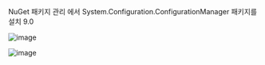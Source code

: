 NuGet 패키지 관리 에서 System.Configuration.ConfigurationManager 패키지를 설치 9.0

![image](https://github.com/user-attachments/assets/45a2f498-a45d-4fae-921a-a8f40b3acc1f)

![image](https://github.com/user-attachments/assets/b7d9f393-1eb0-4a36-be68-914fc5987ed5)
